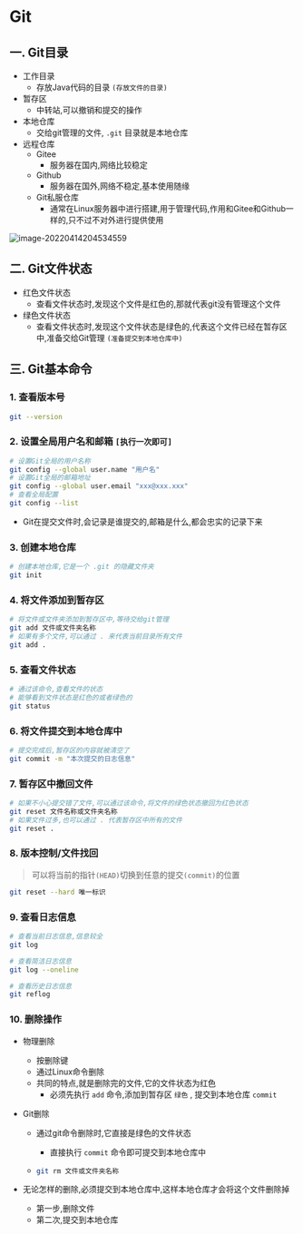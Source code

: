# Git

## 一. Git目录

* 工作目录
  * 存放Java代码的目录 `(存放文件的目录)`
* 暂存区
  * 中转站,可以撤销和提交的操作
* 本地仓库
  * 交给git管理的文件, `.git` 目录就是本地仓库
* 远程仓库
  * Gitee
    * 服务器在国内,网络比较稳定
  * Github
    * 服务器在国外,网络不稳定,基本使用随缘
  * Git私服仓库
    * 通常在Linux服务器中进行搭建,用于管理代码,作用和Gitee和Github一样的,只不过不对外进行提供使用

![image-20220414204534559](./README.ASSERT/image-20220414204534559.png)



## 二. Git文件状态

* 红色文件状态
  * 查看文件状态时,发现这个文件是红色的,那就代表git没有管理这个文件
* 绿色文件状态
  * 查看文件状态时,发现这个文件状态是绿色的,代表这个文件已经在暂存区中,准备交给Git管理 `(准备提交到本地仓库中)`



## 三. Git基本命令

### 1. 查看版本号

```sh
git --version
```

### 2. 设置全局用户名和邮箱 `[执行一次即可]`

```sh
# 设置Git全局的用户名称
git config --global user.name "用户名"
# 设置Git全局的邮箱地址
git config --global user.email "xxx@xxx.xxx"
# 查看全局配置
git config --list
```

* Git在提交文件时,会记录是谁提交的,邮箱是什么,都会忠实的记录下来

### 3. 创建本地仓库

```sh
# 创建本地仓库,它是一个 .git 的隐藏文件夹
git init
```

### 4. 将文件添加到暂存区

```sh
# 将文件或文件夹添加到暂存区中,等待交给git管理
git add 文件或文件夹名称
# 如果有多个文件,可以通过 . 来代表当前目录所有文件
git add .
```

### 5. 查看文件状态

```sh
# 通过该命令,查看文件的状态
# 能够看到文件状态是红色的或者绿色的
git status
```

### 6. 将文件提交到本地仓库中

```sh
# 提交完成后,暂存区的内容就被清空了
git commit -m "本次提交的日志信息"
```

### 7. 暂存区中撤回文件

```sh
# 如果不小心提交错了文件,可以通过该命令,将文件的绿色状态撤回为红色状态
git reset 文件名称或文件夹名称
# 如果文件过多,也可以通过 . 代表暂存区中所有的文件
git reset .
```

### 8. 版本控制/文件找回

> 可以将当前的指针`(HEAD)`切换到任意的提交`(commit)`的位置

```sh
git reset --hard 唯一标识
```

### 9. 查看日志信息

```sh
# 查看当前日志信息,信息较全
git log

# 查看简洁日志信息
git log --oneline

# 查看历史日志信息
git reflog
```

### 10. 删除操作

* 物理删除

  * 按删除键
  * 通过Linux命令删除
  * 共同的特点,就是删除完的文件,它的文件状态为红色
    * 必须先执行 `add` 命令,添加到暂存区 `绿色` , 提交到本地仓库 `commit`

* Git删除

  * 通过git命令删除时,它直接是绿色的文件状态

    * 直接执行 `commit` 命令即可提交到本地仓库中

  * ```sh
    git rm 文件或文件夹名称
    ```

* 无论怎样的删除,必须提交到本地仓库中,这样本地仓库才会将这个文件删除掉

  * 第一步,删除文件
  * 第二次,提交到本地仓库





